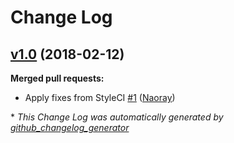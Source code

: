 # Change Log

## [v1.0](https://github.com/naoray/laravel-reviewable/tree/v1.0) (2018-02-12)
**Merged pull requests:**

- Apply fixes from StyleCI [\#1](https://github.com/Naoray/laravel-reviewable/pull/1) ([Naoray](https://github.com/Naoray))



\* *This Change Log was automatically generated by [github_changelog_generator](https://github.com/skywinder/Github-Changelog-Generator)*